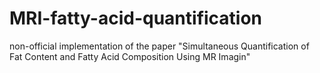 # MRI-fatty-acid-quantification
non-official implementation of the paper "Simultaneous Quantification of Fat Content and Fatty Acid Composition Using MR Imagin"

